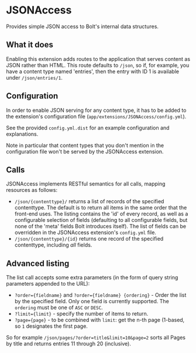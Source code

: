 # JSONAccess

Provides simple JSON access to Bolt's internal data structures.

## What it does

Enabling this extension adds routes to the application that serves content as
JSON rather than HTML. This route defaults to `/json`, so if, for example, you
have a content type named 'entries', then the entry with ID 1 is available
under `/json/entries/1`.

## Configuration

In order to enable JSON serving for any content type, it has to be added to
the extension's configuration file (`app/extensions/JSONAccess/config.yml`).

See the provided `config.yml.dist` for an example configuration and
explanations.

Note in particular that content types that you don't mention in the
configuration file won't be served by the JSONAccess extension.

## Calls

JSONAccess implements RESTful semantics for all calls, mapping resources as
follows:

- `/json/{contenttype}/` returns a list of records of the specified
  contenttype. The default is to return all items in the same order that the
  front-end uses. The listing contains the 'id' of every record, as well as a
  configurable selection of fields (defaulting to all configurable fields, but
  none of the 'meta' fields Bolt introduces itself). The list of fields can be
  overridden in the JSONAccess extension's `config.yml` file.
- `/json/{contenttype}/{id}` returns one record of the specified contenttype,
  including *all* fields.

## Advanced listing

The list call accepts some extra parameters (in the form of query string
parameters appended to the URL):

- `?order={fieldname}` and `?order={fieldname} {ordering}` - Order the list by
  the specified field. Only one field is currently supported. The `ordering`
  must be one of `ASC` or `DESC`.
- `?limit={limit}` - specify the number of items to return.
- `?page={page}` - to be combined with `limit`: get the n-th page (1-based, so
  `1` designates the first page.

So for example `/json/pages/?order=title&limit=10&page=2` sorts all Pages by
title and returns entries 11 through 20 (inclusive).
